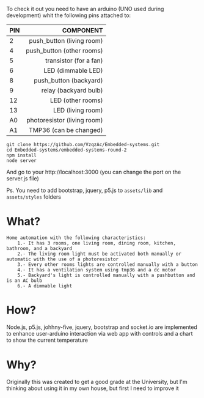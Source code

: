 

To check it out you need to have an arduino (UNO used during development) whit the following pins attached to: 

| PIN | COMPONENT 				   |
|-----|---------------------------:|
|2	  |push_button (living room)   |
|4	  |push_button (other rooms)   |
|5	  |transistor (for a fan)      |
|6	  |LED (dimmable LED)		   |
|8	  |push_button (backyard)	   |
|9	  |relay (backyard bulb)	   |
|12	  |LED (other rooms)		   |
|13   |LED (living room)		   |
|A0	  |photoresistor (living room) |
|A1   |TMP36 (can be changed) 	   |


```
git clone https://github.com/VzqzAc/Embedded-systems.git
cd Embedded-systems/embedded-systems-round-2
npm install
node server
```
And go to your http://localhost:3000 (you can change the port on the server.js file)

Ps. You need to add bootstrap, jquery, p5.js to `assets/lib` and `assets/styles` folders

# What?
	Home automation with the following characteristics:
		1.- It has 3 rooms, one living room, dining room, kitchen, bathroom, and a backyard
		2.- The living room light must be activated both manually or automatic with the use of a photoresistor
		3.- Every other rooms lights are controlled manually with a button
		4.- It has a ventilation system using tmp36 and a dc motor
		5.- Backyard's light is controlled manually with a pushbutton and is an AC bulb
		6.- A dimmable light

# How?
Node.js, p5.js, johhny-five, jquery, bootstrap and socket.io are implemented to enhance user-arduino interaction via
web app with controls and a chart to show the current temperature

# Why?
Originally this was created to get a good grade at the University, but I'm thinking about using it in my own house, but first I need to improve it